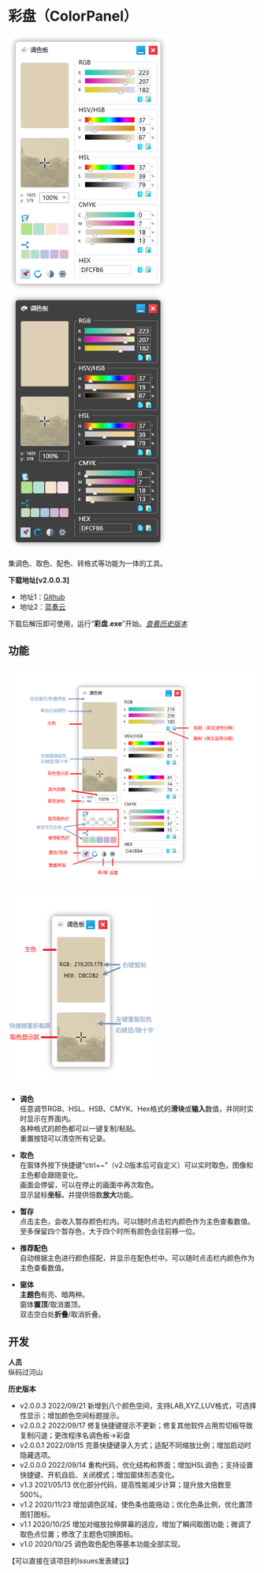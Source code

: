 # 彩盘（ColorPanel）
![程序界面](https://github.com/tp1415926535/ColorPanel/blob/main/%E6%88%AA%E5%9B%BE/%E8%B0%83%E8%89%B2%E6%9D%BF%20%E4%BA%AE%E4%B8%BB%E9%A2%98.png)
![程序界面 暗主题](https://github.com/tp1415926535/ColorPanel/blob/main/%E6%88%AA%E5%9B%BE/%E8%B0%83%E8%89%B2%E6%9D%BF%20%E6%9A%97%E4%B8%BB%E9%A2%98.png)     

集调色、取色、配色、转格式等功能为一体的工具。   
   
**下载地址[v2.0.0.3]**   
- 地址1：[Github](https://github.com/tp1415926535/ColorPanel/raw/main/%E5%BD%A9%E7%9B%98v2.0.0.3.zip)   
- 地址2：[蓝奏云](https://wwp.lanzouw.com/iz3LK0c6jtwj)    
   
下载后解压即可使用，运行“**彩盘.exe**”开始。*[查看历史版本](https://github.com/tp1415926535/ColorPanel#%E5%BC%80%E5%8F%91)*   
     
**功能**   
-   
![功能介绍](https://github.com/tp1415926535/ColorPanel/blob/main/%E6%88%AA%E5%9B%BE/%E8%B0%83%E8%89%B2%E6%9D%BF%20%E5%8A%9F%E8%83%BD.png)

![折叠态功能介绍](https://github.com/tp1415926535/ColorPanel/blob/main/%E6%88%AA%E5%9B%BE/%E8%B0%83%E8%89%B2%E6%9D%BF%20%E6%8A%98%E5%8F%A0%E5%8A%9F%E8%83%BD.png)    

- **调色**  
任意调节RGB、HSL、HSB、CMYK、Hex格式的**滑块**或**输入**数值，并同时实时显示在界面内。    
各种格式的颜色都可以一键复制/粘贴。   
重置按钮可以清空所有记录。   

- **取色**     
在窗体外按下快捷键“ctrl+~”（v2.0版本后可自定义）可以实时取色，图像和主色都会跟随变化。   
画面会停留，可以在停止的画面中再次取色。    
显示鼠标**坐标**，并提供倍数**放大**功能。   

- **暂存**   
点击主色，会收入暂存颜色栏内。可以随时点击栏内颜色作为主色查看数值。   
至多保留四个暂存色，大于四个时所有颜色会往前移一位。

- **推荐配色**   
自动根据主色进行颜色搭配，并显示在配色栏中。可以随时点击栏内颜色作为主色查看数值。   
   
- **窗体**   
**主题色**有亮、暗两种。   
窗体**置顶**/取消置顶。   
双击空白处**折叠**/取消折叠。
   
   
**开发**   
-   
**人员**   
纵码过河山   
   
**历史版本**    
- v2.0.0.3 2022/09/21 新增到八个颜色空间，支持LAB,XYZ,LUV格式，可选择性显示；增加颜色空间标题提示。
- v2.0.0.2 2022/09/17 修复快捷键提示不更新；修复其他软件占用剪切板导致复制闪退；更改程序名调色板→彩盘
- v2.0.0.1 2022/09/15 完善快捷键录入方式；适配不同缩放比例；增加启动时隐藏选项。
- v2.0.0.0 2022/09/14 重构代码，优化结构和界面；增加HSL调色；支持设置快捷键、开机自启、关闭模式；增加窗体形态变化。  
- v1.3 2021/05/13 优化部分代码，提高性能减少计算；提升放大倍数至500%。   
- v1.2 2020/11/23 增加调色区域，使色条也能拖动；优化色条比例，优化置顶图钉图标。   
- v1.1 2020/10/25 增加对缩放拉伸屏幕的适应，增加了瞬间取图功能；微调了取色点位置；修改了主题色切换图标。   
- v1.0 2020/10/25 调色取色配色等基本功能全部实现。   
    
【可以直接在该项目的Issues发表建议】   
